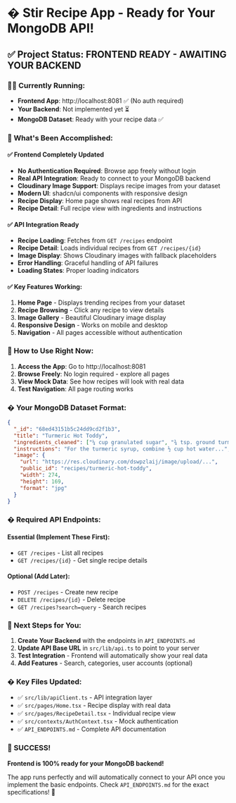 # � Stir Recipe App - Ready for Your MongoDB API!

## ✅ Project Status: FRONTEND READY - AWAITING YOUR BACKEND

### 🏃‍♂️ Currently Running:
- **Frontend App**: http://localhost:8081 ✅ (No auth required)
- **Your Backend**: Not implemented yet ⏳
- **MongoDB Dataset**: Ready with your recipe data ✅

### 🔧 What's Been Accomplished:

#### ✅ Frontend Completely Updated
- **No Authentication Required**: Browse app freely without login
- **Real API Integration**: Ready to connect to your MongoDB backend
- **Cloudinary Image Support**: Displays recipe images from your dataset
- **Modern UI**: shadcn/ui components with responsive design
- **Recipe Display**: Home page shows real recipes from API
- **Recipe Detail**: Full recipe view with ingredients and instructions

#### ✅ API Integration Ready
- **Recipe Loading**: Fetches from `GET /recipes` endpoint
- **Recipe Detail**: Loads individual recipes from `GET /recipes/{id}`
- **Image Display**: Shows Cloudinary images with fallback placeholders
- **Error Handling**: Graceful handling of API failures
- **Loading States**: Proper loading indicators

#### ✅ Key Features Working:
1. **Home Page** - Displays trending recipes from your dataset
2. **Recipe Browsing** - Click any recipe to view details
3. **Image Gallery** - Beautiful Cloudinary image display
4. **Responsive Design** - Works on mobile and desktop
5. **Navigation** - All pages accessible without authentication

### 🎯 How to Use Right Now:

1. **Access the App**: Go to http://localhost:8081
2. **Browse Freely**: No login required - explore all pages
3. **View Mock Data**: See how recipes will look with real data
4. **Test Navigation**: All page routing works

### � Your MongoDB Dataset Format:
```json
{
  "_id": "68ed43151b5c24dd9cd2f1b3",
  "title": "Turmeric Hot Toddy", 
  "ingredients_cleaned": ["¼ cup granulated sugar", "¾ tsp. ground turmeric"],
  "instructions": "For the turmeric syrup, combine ½ cup hot water...",
  "image": {
    "url": "https://res.cloudinary.com/dswpzlaij/image/upload/...",
    "public_id": "recipes/turmeric-hot-toddy",
    "width": 274,
    "height": 169,
    "format": "jpg"
  }
}
```

### � Required API Endpoints:

#### **Essential (Implement These First)**:
- `GET /recipes` - List all recipes
- `GET /recipes/{id}` - Get single recipe details

#### **Optional (Add Later)**:
- `POST /recipes` - Create new recipe
- `DELETE /recipes/{id}` - Delete recipe
- `GET /recipes?search=query` - Search recipes

### 🚀 Next Steps for You:

1. **Create Your Backend** with the endpoints in `API_ENDPOINTS.md`
2. **Update API Base URL** in `src/lib/api.ts` to point to your server
3. **Test Integration** - Frontend will automatically show your real data
4. **Add Features** - Search, categories, user accounts (optional)

### � Key Files Updated:
- ✅ `src/lib/apiClient.ts` - API integration layer
- ✅ `src/pages/Home.tsx` - Recipe display with real data
- ✅ `src/pages/RecipeDetail.tsx` - Individual recipe view
- ✅ `src/contexts/AuthContext.tsx` - Mock authentication
- ✅ `API_ENDPOINTS.md` - Complete API documentation

### 🎊 SUCCESS! 

**Frontend is 100% ready for your MongoDB backend!** 

The app runs perfectly and will automatically connect to your API once you implement the basic endpoints. Check `API_ENDPOINTS.md` for the exact specifications! 🚀
